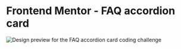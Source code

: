 # Frontend Mentor - FAQ accordion card

![Design preview for the FAQ accordion card coding challenge](./design.png)
